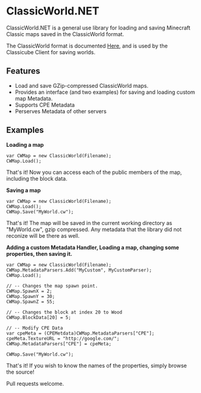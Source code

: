 ClassicWorld.NET
================
ClassicWorld.NET is a general use library for loading and saving Minecraft Classic maps saved in the ClassicWorld format.


The ClassicWorld format is documented [Here](http://wiki.vg/ClassicWorld_file_format), and is used by the Classicube Client for saving worlds.


Features
--------
* Load and save GZip-compressed ClassicWorld maps.
* Provides an interface (and two examples) for saving and loading custom map Metadata.
* Supports CPE Metadata
* Perserves Metadata of other servers

Examples
--------
**Loading a map**

    var CWMap = new ClassicWorld(Filename);
	CWMap.Load();

That's it! Now you can access each of the public members of the map, including the block data.


**Saving a map**

	var CWMap = new ClassicWorld(Filename);
	CWMap.Load();
	CWMap.Save("MyWorld.cw");

That's it! The map will be saved in the current working directory as "MyWorld.cw", gzip compressed.
Any metadata that the library did not reconize will be there as well.

**Adding a custom Metadata Handler, Loading a map, changing some properties, then saving it.**

	var CWMap = new ClassicWorld(Filename);
	CWMap.MetadataParsers.Add("MyCustom", MyCustomParser);
	CWMap.Load();
	
	// -- Changes the map spawn point.
	CWMap.SpawnX = 2;
	CWMap.SpawnY = 30;
	CWMap.SpawnZ = 55;
	
	// -- Changes the block at index 20 to Wood
	CWMap.BlockData[20] = 5;
	
	// -- Modify CPE Data
    var cpeMeta = (CPEMetdata)CWMap.MetadataParsers["CPE"];
	cpeMeta.TextureURL = "http://google.com/";
	CWMap.MetadataParsers["CPE"] = cpeMeta;
    
	CWMap.Save("MyWorld.cw");

That's it! If you wish to know the names of the properties, simply browse the source!

Pull requests welcome.
